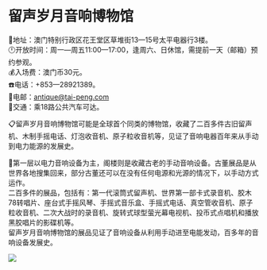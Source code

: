 # 留声岁月音响博物馆  
📍地址：澳门特别行政区花王堂区草堆街13—15号太平电器行3楼。  
🕛开放时间：周一—周五11:00—17:00，逢周六、日休馆，需提前一天（邮箱）预约参观。  
💰入场费：澳门币30元。  
☎️电话：+853—28921389。  
📨电邮：antique@tai-peng.com  
🚌交通：乘18路公共汽车可达。  

📋留声岁月音响博物馆可能是全球首个同类的博物馆，收藏了二百多件古旧留声机、木制手摇电话、灯泡收音机、原子粒收音机等，见证了音响电器百年来从手动到电力能源的发展史。  

📢第一层以电力音响设备为主，阁楼则是收藏古老的手动音响设备。古董展品是从世界各地搜集回来，部分古董还可以在没有任何电源和光源的情况下，以手动方式运作。  
二百多件的展品，包括有：第一代滚筒式留声机、世界第一部卡式录音机、胶木78转唱片、座台式手摇风琴、手摇式音乐盒、手摇式电话、真空管收音机、原子粒收音机、二次大战时的录音机、旋转式球型萤光幕电视机、投币式点唱机和播放黑胶唱片的影碟机等。  
留声岁月音响博物馆的展品见证了音响设备从利用手动进至电能发动，百多年的音响设备发展史。  

![](https://raw.gitmirror.com/szqq0512/Pic/main/img/202201212155968.png)  
